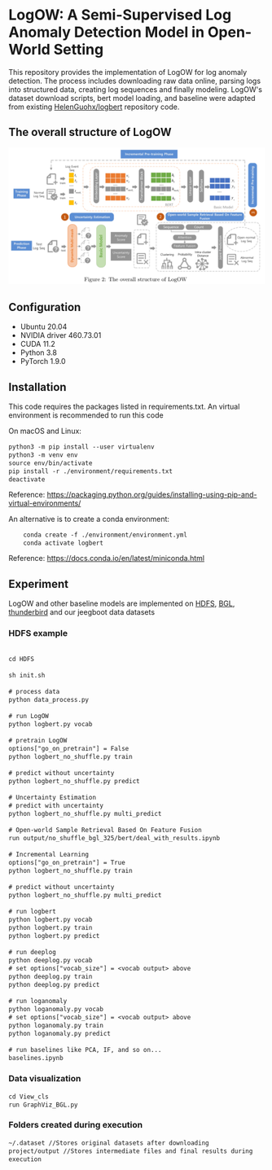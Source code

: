 # LogOW: A Semi-Supervised Log Anomaly Detection Model in Open-World Setting

This repository provides the implementation of LogOW for log anomaly detection. 
The process includes downloading raw data online, parsing logs into structured data, 
creating log sequences and finally modeling. 
LogOW's dataset download scripts, bert model loading, 
and baseline were adapted from existing [HelenGuohx/logbert](https://github.com/HelenGuohx/logbert) repository code.

## The overall structure of LogOW
![alt](img/LogOW.png)


## Configuration
- Ubuntu 20.04
- NVIDIA driver 460.73.01 
- CUDA 11.2
- Python 3.8
- PyTorch 1.9.0

## Installation
This code requires the packages listed in requirements.txt.
An virtual environment is recommended to run this code

On macOS and Linux:  
```
python3 -m pip install --user virtualenv
python3 -m venv env
source env/bin/activate
pip install -r ./environment/requirements.txt
deactivate
```
Reference: https://packaging.python.org/guides/installing-using-pip-and-virtual-environments/

An alternative is to create a conda environment:
```
    conda create -f ./environment/environment.yml
    conda activate logbert
```
Reference: https://docs.conda.io/en/latest/miniconda.html

## Experiment
LogOW and other baseline models are implemented on [HDFS](https://github.com/logpai/loghub/tree/master/HDFS), [BGL](https://github.com/logpai/loghub/tree/master/BGL), [thunderbird]() and our jeegboot data datasets

### HDFS example
```shell script

cd HDFS

sh init.sh

# process data
python data_process.py

# run LogOW
python logbert.py vocab

# pretrain LogOW
options["go_on_pretrain"] = False
python logbert_no_shuffle.py train

# predict without uncertainty
python logbert_no_shuffle.py predict

# Uncertainty Estimation
# predict with uncertainty
python logbert_no_shuffle.py multi_predict

# Open-world Sample Retrieval Based On Feature Fusion
run output/no_shuffle_bgl_325/bert/deal_with_results.ipynb

# Incremental Learning
options["go_on_pretrain"] = True
python logbert_no_shuffle.py train

# predict without uncertainty
python logbert_no_shuffle.py multi_predict

# run logbert
python logbert.py vocab
python logbert.py train
python logbert.py predict

# run deeplog
python deeplog.py vocab
# set options["vocab_size"] = <vocab output> above
python deeplog.py train
python deeplog.py predict 

# run loganomaly
python loganomaly.py vocab
# set options["vocab_size"] = <vocab output> above
python loganomaly.py train
python loganomaly.py predict

# run baselines like PCA, IF, and so on...
baselines.ipynb
```
### Data visualization
```shell
cd View_cls
run GraphViz_BGL.py
```

### Folders created during execution
```shell script 
~/.dataset //Stores original datasets after downloading
project/output //Stores intermediate files and final results during execution
```
